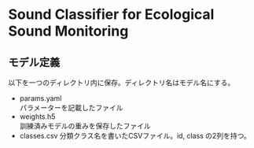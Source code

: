 # Sound Classifier for Ecological Sound Monitoring
## モデル定義
以下を一つのディレクトリ内に保存。ディレクトリ名はモデル名にする。
- params.yaml  
パラメーターを記載したファイル
- weights.h5   
訓練済みモデルの重みを保存したファイル
- classes.csv
分類クラス名を書いたCSVファイル。id, class の2列を持つ。